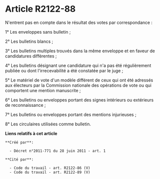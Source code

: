 # Article R2122-88

N'entrent pas en compte dans le résultat des votes par correspondance : 

1° Les enveloppes sans bulletin ; 

2° Les bulletins blancs ; 

3° Les bulletins multiples trouvés dans la même enveloppe et en faveur de candidatures différentes ; 

4° Les bulletins désignant une candidature qui n'a pas été régulièrement publiée ou dont l'irrecevabilité a été constatée par
le juge ; 

5° Le matériel de vote d'un modèle différent de ceux qui ont été adressés aux électeurs par la Commission nationale des
opérations de vote ou qui comportent une mention manuscrite ; 

6° Les bulletins ou enveloppes portant des signes intérieurs ou extérieurs de reconnaissance ; 

7° Les bulletins ou enveloppes portant des mentions injurieuses ; 

8° Les circulaires utilisées comme bulletin.

**Liens relatifs à cet article**

	**Créé par**:

	  - Décret n°2011-771 du 28 juin 2011 - art. 1

	**Cité par**:

	  - Code du travail - art. R2122-86 (V)
	  - Code du travail - art. R2122-89 (V)
